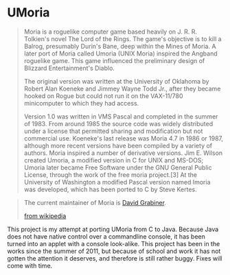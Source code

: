 UMoria
======
> Moria is a roguelike computer game based heavily on J. R. R. Tolkien's novel The Lord of the Rings. The game's objective is to kill a Balrog, presumably Durin's Bane, deep within the Mines of Moria. A later port of Moria called Umoria (UNIX Moria) inspired the Angband roguelike game. This game influenced the preliminary design of Blizzard Entertainment's Diablo.
> 
> The original version was written at the University of Oklahoma by Robert Alan Koeneke and Jimmey Wayne Todd Jr., after they became hooked on Rogue but could not run it on the VAX-11/780 minicomputer to which they had access.
> 
> Version 1.0 was written in VMS Pascal and completed in the summer of 1983. From around 1985 the source code was widely distributed under a license that permitted sharing and modification but not commercial use. Koeneke's last release was Moria 4.7 in 1986 or 1987, although more recent versions have been compiled by a variety of authors. Moria inspired a number of derivative versions. Jim E. Wilson created Umoria, a modified version in C for UNIX and MS-DOS; Umoria later became Free Software under the GNU General Public License, through the work of the free moria project.[3] At the University of Washington a modified Pascal version named Imoria was developed, which has been ported to C by Steve Kertes.

> The current maintainer of Moria is [David Grabiner](http://www-math.bgsu.edu/~grabine/moria.html).
> 
> [from wikipedia](http://en.wikipedia.org/wiki/Moria_(video_game))

This project is my attempt at porting UMoria from C to Java. Because Java does not have native control over a commandline console, it has been turned into an applet with a console look-alike. This project has been in the works since the summer of 2011, but because of school and work it has not gotten the attention it deserves, and therefore is still rather buggy. Fixes will come with time.
